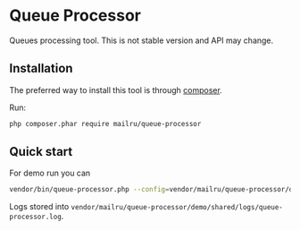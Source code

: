 # Queue Processor

Queues processing tool. This is not stable version and API may change.

## Installation

The preferred way to install this tool is through [composer](http://getcomposer.org/download/).

Run:

```sh
php composer.phar require mailru/queue-processor
```

## Quick start

For demo run you can 

```sh
vendor/bin/queue-processor.php --config=vendor/mailru/queue-processor/demo/config/config.php
```

Logs stored into `vendor/mailru/queue-processor/demo/shared/logs/queue-processor.log`.
